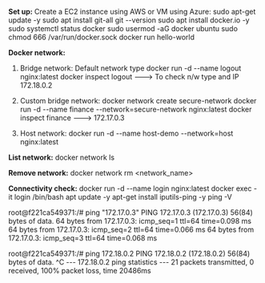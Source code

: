 **Set up:**
Create a EC2 instance using AWS or VM using Azure:
sudo apt-get update -y
sudo apt install git-all
git --version
sudo apt install docker.io -y
sudo systemctl status docker
sudo usermod -aG docker ubuntu
sudo chmod 666 /var/run/docker.sock
docker run hello-world

**Docker network:**
1. Bridge network: Default network type
   docker run -d --name logout nginx:latest
   docker inspect logout ---> To check n/w type and IP 172.18.0.2

2. Custom bridge network:
   docker network create secure-network 
   docker run -d --name finance --network=secure-network nginx:latest
   docker inspect finance ---> 172.17.0.3

3. Host network:
   docker run -d --name host-demo --network=host nginx:latest

**List network:**
docker network ls

**Remove network:**
docker network rm <network_name>

**Connectivity check:**
docker run -d --name login nginx:latest
docker exec -it login /bin/bash
apt update -y
apt-get install iputils-ping -y
ping -V

root@f221ca549371:/# ping "172.17.0.3"
PING 172.17.0.3 (172.17.0.3) 56(84) bytes of data.
64 bytes from 172.17.0.3: icmp_seq=1 ttl=64 time=0.098 ms
64 bytes from 172.17.0.3: icmp_seq=2 ttl=64 time=0.066 ms
64 bytes from 172.17.0.3: icmp_seq=3 ttl=64 time=0.068 ms

root@f221ca549371:/# ping 172.18.0.2
PING 172.18.0.2 (172.18.0.2) 56(84) bytes of data.
^C
--- 172.18.0.2 ping statistics ---
21 packets transmitted, 0 received, 100% packet loss, time 20486ms
